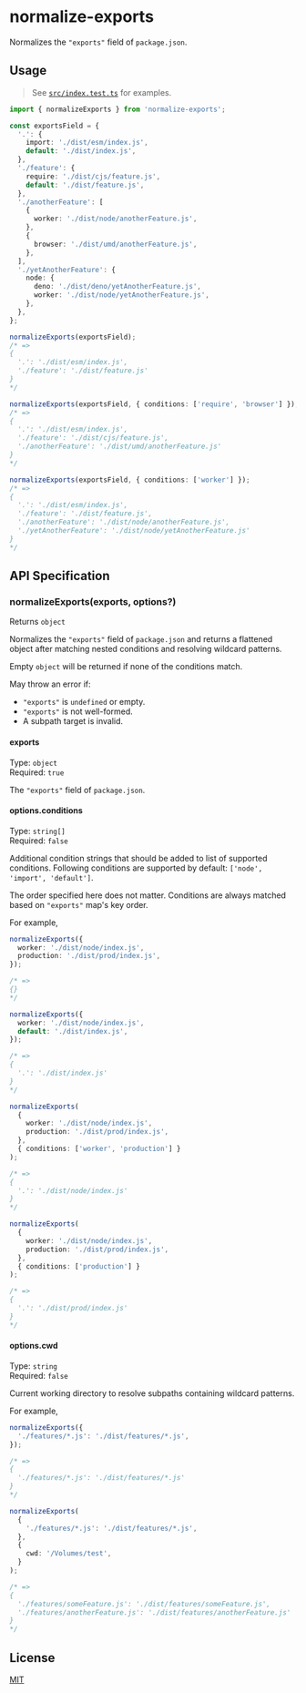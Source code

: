 # normalize-exports

Normalizes the `"exports"` field of `package.json`.

## Usage

> See [`src/index.test.ts`](src/index.test.ts) for examples.

```ts
import { normalizeExports } from 'normalize-exports';

const exportsField = {
  '.': {
    import: './dist/esm/index.js',
    default: './dist/index.js',
  },
  './feature': {
    require: './dist/cjs/feature.js',
    default: './dist/feature.js',
  },
  './anotherFeature': [
    {
      worker: './dist/node/anotherFeature.js',
    },
    {
      browser: './dist/umd/anotherFeature.js',
    },
  ],
  './yetAnotherFeature': {
    node: {
      deno: './dist/deno/yetAnotherFeature.js',
      worker: './dist/node/yetAnotherFeature.js',
    },
  },
};

normalizeExports(exportsField);
/* =>
{
  '.': './dist/esm/index.js',
  './feature': './dist/feature.js'
}
*/

normalizeExports(exportsField, { conditions: ['require', 'browser'] });
/* =>
{
  '.': './dist/esm/index.js',
  './feature': './dist/cjs/feature.js',
  './anotherFeature': './dist/umd/anotherFeature.js'
}
*/

normalizeExports(exportsField, { conditions: ['worker'] });
/* =>
{
  '.': './dist/esm/index.js',
  './feature': './dist/feature.js',
  './anotherFeature': './dist/node/anotherFeature.js',
  './yetAnotherFeature': './dist/node/yetAnotherFeature.js'
}
*/
```

## API Specification

### normalizeExports(exports, options?)

Returns `object`

Normalizes the `"exports"` field of `package.json` and returns a flattened object after matching nested conditions and
resolving wildcard patterns.

Empty `object` will be returned if none of the conditions match.

May throw an error if:

- `"exports"` is `undefined` or empty.
- `"exports"` is not well-formed.
- A subpath target is invalid.

#### exports

Type: `object` \
Required: `true`

The `"exports"` field of `package.json`.

#### options.conditions

Type: `string[]` \
Required: `false`

Additional condition strings that should be added to list of supported conditions. Following conditions are supported by
default: `['node', 'import', 'default']`.

The order specified here does not matter. Conditions are always matched based on `"exports"` map's key order.

For example,

```ts
normalizeExports({
  worker: './dist/node/index.js',
  production: './dist/prod/index.js',
});

/* =>
{}
*/

normalizeExports({
  worker: './dist/node/index.js',
  default: './dist/index.js',
});

/* =>
{
  '.': './dist/index.js'
}
*/

normalizeExports(
  {
    worker: './dist/node/index.js',
    production: './dist/prod/index.js',
  },
  { conditions: ['worker', 'production'] }
);

/* =>
{
  '.': './dist/node/index.js'
}
*/

normalizeExports(
  {
    worker: './dist/node/index.js',
    production: './dist/prod/index.js',
  },
  { conditions: ['production'] }
);

/* =>
{
  '.': './dist/prod/index.js'
}
*/
```

#### options.cwd

Type: `string` \
Required: `false`

Current working directory to resolve subpaths containing wildcard patterns.

For example,

```ts
normalizeExports({
  './features/*.js': './dist/features/*.js',
});

/* =>
{
  './features/*.js': './dist/features/*.js'
}
*/

normalizeExports(
  {
    './features/*.js': './dist/features/*.js',
  },
  {
    cwd: '/Volumes/test',
  }
);

/* =>
{
  './features/someFeature.js': './dist/features/someFeature.js',
  './features/anotherFeature.js': './dist/features/anotherFeature.js'
}
*/
```

## License

[MIT](LICENSE)
